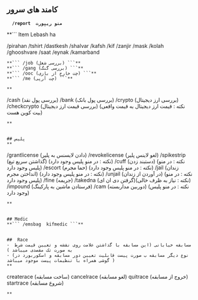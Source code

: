 ## کامند های سرور
**```  /report  منو ریپورت```**

**```
Item Lebash ha

/pirahan
/tshirt
/dastkesh
/shalvar
/kafsh
/kif
/zanjir
/mask
/kolah
/ghooshvare
/saat
/eynak
/kamarband

```**
**``` /job (بررسی شغل) ```**
**``` /gang (بررسی گنگ) ```**
**``` /ooc (چت خارج از بازی) ```**
**``` /me (چت آرپی) ```**

**
``` 
/cash (بررسی پول نقد)
/bank  (بررسی پول بانک)
/crypto (بررسی ارز دیجیتال) 
/checkcrypto (بررسی قیمت ارز دیجیتال) (نکته : قیمت ارز دیجیتال به قیمت واقعی بیت کوین هست)
```
**


## پلیس
**
``` 
/grantlicense (دادن لایسنس به پلیر) 
/revokelicense (لغو لاینس پلیر)
/spikestrip (گذاشتن سریع تیغ) (نکته : در منو پلیس وجود دارد)
/cuff (دستبند زدن) (نکته : در منو پلیس وجود دارد)
/escort (حما مجرم) (نکته : در منو پلیس وجود دارد)
/jail (زندان انداختن مجرم) (نکته : در منو پلیس وجود دارد)
/unjail (در آوردن از زندان) (نکته : در منو پلیس وجود دارد)
/fine (جریمه) 
/takedna (گرقتن دی ان ای)(نکته : نیاز به ظرف خالی)
/impound (فرستادن ماشین به پارکینگ) 
/cam (دوربین مداربسته)  (نکته : در منو پلیس وجود دارد)
 ```
**


## Medic
**``` /emsbag  kifmedic ```**


##  Race
-  مسابقه خیابانی (این مسابقه با گذاشتن علامت روی نقشه و تعیین قیمت شرط به صورت تک مقصدی میباشد )
- (نوع دیگر مسابقه ب صورت پیست قابلیت تعیین دور مسابقه و اسکوربورد در گوشی همراه با تنظیمات پیست موجود میباشد )
**
``` 
createrace (ساخت مسابقه)
cancelrace (لغو مسابقه)
quitrace (خروج  از مسابقه)
startrace (شروع مسابقه)           
```
**

